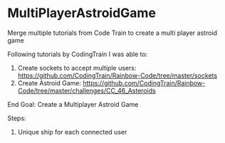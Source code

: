 # MultiPlayerAstroidGame
Merge multiple tutorials from Code Train to create a multi player astroid game

Following tutorials by CodingTrain I was able to:
  1. Create sockets to accept multiple users: https://github.com/CodingTrain/Rainbow-Code/tree/master/sockets
  2. Create Astroid Game: https://github.com/CodingTrain/Rainbow-Code/tree/master/challenges/CC_46_Asteroids
  
End Goal: Create a Multiplayer Astroid Game

Steps:
  1. Unique ship for each connected user
